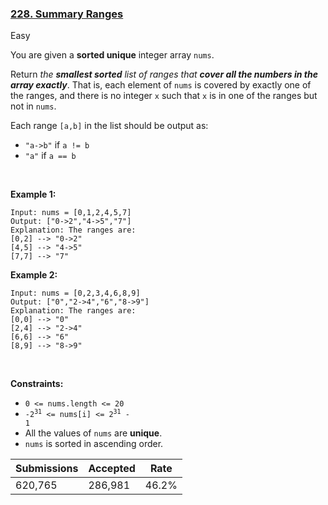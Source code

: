 ### [228. Summary Ranges](https://leetcode.com/problems/summary-ranges/)

Easy

You are given a __sorted unique__ integer array `` nums ``.

Return _the __smallest sorted__ list of ranges that __cover all the numbers in the array exactly___. That is, each element of `` nums `` is covered by exactly one of the ranges, and there is no integer `` x `` such that `` x `` is in one of the ranges but not in `` nums ``.

Each range `` [a,b] `` in the list should be output as:

*   `` "a->b" `` if `` a != b ``
*   `` "a" `` if `` a == b ``

 

__Example 1:__

```
Input: nums = [0,1,2,4,5,7]
Output: ["0->2","4->5","7"]
Explanation: The ranges are:
[0,2] --> "0->2"
[4,5] --> "4->5"
[7,7] --> "7"
```

__Example 2:__

```
Input: nums = [0,2,3,4,6,8,9]
Output: ["0","2->4","6","8->9"]
Explanation: The ranges are:
[0,0] --> "0"
[2,4] --> "2->4"
[6,6] --> "6"
[8,9] --> "8->9"
```

 

__Constraints:__

*   `` 0 <= nums.length <= 20 ``
*   <code>-2<sup>31</sup> <= nums[i] <= 2<sup>31</sup> - 1</code>
*   All the values of `` nums `` are __unique__.
*   `` nums `` is sorted in ascending order.

| Submissions    | Accepted     | Rate   |
| -------------- | ------------ | ------ |
| 620,765 | 286,981 | 46.2% |